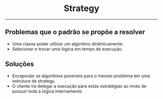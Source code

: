<center><h1>Strategy</h1></center>

***

## Problemas que o padrão se propõe a resolver

* Uma classe poder utilizar um algoritmo dinâmicamente.
* Selecionar e trocar uma lógica em tempo de execução.

## Soluções

* Encapsular os algoritmos possíveis para o mesmo problema em uma estrutura de strategy.
* O cliente irá delegar a execução para estas estratégias ao invés de possuir toda a lógica internamente.